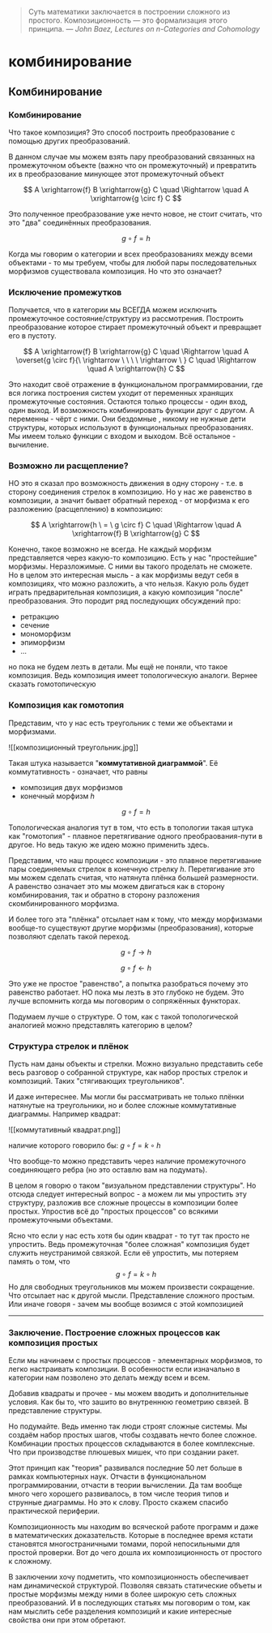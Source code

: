 

> Суть математики заключается в построении сложного из простого. Композиционность — это формализация этого принципа.
> — <cite>John Baez, Lectures on n-Categories and Cohomology</cite>

# комбинирование
## Комбинирование

### Комбинирование 

Что такое композиция? Это способ построить преобразование с помощью других преобразований. 

В данном случае мы можем взять пару преобразований связанных на промежуточном объекте (важно что он промежуточный) и превратить их в преобразование минующее этот промежуточный объект

$$
A \xrightarrow{f} B \xrightarrow{g} C \quad \Rightarrow \quad A \xrightarrow{g \circ f} C
$$

Это полученное преобразование уже нечто новое, не стоит считать, что это "два" соединённых преобразования.

$$
g \circ f = h
$$

Когда мы говорим о категории и всех преобразованиях между всеми объектами - то мы требуем, чтобы для любой пары последовательных морфизмов существовала композиция. Но что это означает?  

### Исключение промежутков

Получается, что в категории мы ВСЕГДА можем исключить промежуточное состояние/структуру из рассмотрения. Построить преобразование которое стирает промежуточный объект и превращает его в пустоту. 

$$
A \xrightarrow{f} B \xrightarrow{g} C \quad \Rightarrow \quad A \overset{g \circ f}{\ \rightarrow \ \ \ \  \rightarrow \ } С \quad \Rightarrow \quad A \xrightarrow{h} C
$$

Это находит своё отражение в функциональном программировании, где вся логика построения систем уходит от переменных хранящих промежуточные состояния. Остаются только процессы - один вход, один выход. И возможность комбинировать функции друг с другом. А переменны - чёрт с ними. Они бездомные , никому не нужные дети структуры, которых используют в функциональных преобразованиях. Мы имеем только функции с входом и выходом. Всё остальное - вычиление.

### Возможно ли расщепление? 

НО это я сказал про возможность движения в одну сторону - т.е. в сторону соединения стрелок в композицию. Но у нас же равенство в композиции, а значит бывает обратный переход - от морфизма к его разложению (расщеплению) в композицию: 

$$
A \xrightarrow{h  \ =  \ g \circ f} C
\quad \Rightarrow \quad 
A \xrightarrow{f} B \xrightarrow{g} C
$$

Конечно, такое возможно не всегда. Не каждый морфизм представляется через какую-то композицию. Есть у нас "простейшие" морфизмы. Неразложимые. С ними вы такого проделать не сможете. Но в целом это интересная мысль - а как морфизмы ведут себя в композициях, что можно разложить, а что нельзя. Какую роль будет играть предварительная композиция, а какую композиция "после" преобразования. Это породит ряд последующих обсуждений про: 
- ретракцию 
- сечение 
- мономорфизм
- эпиморфизм
- ...  

но пока не будем лезть в детали. Мы ещё не поняли, что такое композиция. Ведь композиция имеет топологическую аналоги. Вернее сказать гомотопическую 
### Композиция как гомотопия 

Представим, что у нас есть треугольник с теми же объектами и морфизмами. 

![[композиционный треугольник.jpg]]

Такая штука называется "**коммутативной диаграммой**". Её коммутативность - означает, что равны
- композиция двух морфизмов
- конечный морфизм $h$

$$
g \circ f = h
$$

Топологическая аналогия тут в том, что есть в топологии такая штука как "гомотопия" - плавное перетягивание одного преобраования-пути в другое. Но ведь такую же идею можно применить здесь. 

Представим, что наш процесс композиции - это плавное перетягивание пары соединяемых стрелок в конечную стрелку $h$. Перетягивание это мы можем сделать считая, что натянута плёнка большей размерности. А равенство означает это мы можем двигаться как в сторону комбинирования, так и обратно в сторону разложения скомбинированного морфизма.  

И более того эта "плёнка" отсылает нам к тому, что между морфизмами вообще-то существуют другие морфизмы (преобразования), которые позволяют сделать такой переход. 


$$
g \circ f  \rightarrow  h  
$$

$$
g \circ f  \leftarrow  h  
$$

Это уже не простое "равенство", а попытка разобраться почему это равенство работает. НО пока мы лезть в это глубоко не будем. Это лучше вспомнить когда мы поговорим о сопряжённых функторах.

Подумаем лучше о структуре. О том, как с такой топологической аналогией можно представлять категорию в целом? 

### Структура стрелок и плёнок 

Пусть нам даны объекты и стрелки. Можно визуально представить себе весь разговор о собранной структуре, как набор простых стрелок и композиций. Таких "стягивающих треугольников".  

И даже интереснее. Мы могли бы рассматривать не только плёнки натянутые на треугольники, но и более сложные коммутативные диаграммы. Например квадрат: 

![[коммутативный квадрат.png]]

наличие которого говорило бы:     $g \circ f = k \circ h$

Что вообще-то можно представить через наличие промежуточного соединяющего ребра (но это оставлю вам на подумать). 

В целом я говорю о таком "визуальном представлении структуры". Но отсюда следует интересный вопрос - а можем ли мы упростить эту структуру, разложив все сложные процессы в композиции более простых. Упростив всё до "простых процессов" со всякими промежуточными объектами. 

Ясно что если у нас есть хотя бы один квадрат - то тут так просто не упростить. Ведь промежуточная "более сложная" композиция будет служить неустранимой связкой. Если её упростить, мы потеряем память о том, что
$$g \circ f = k \circ h$$
Но для свободных треугольников мы можем произвести сокращение. Что отсылает нас к другой мысли. Представление сложного простым. Или иначе говоря - зачем мы вообще возимся с этой композицией 

---

### Заключение. Построение сложных процессов как композиция простых 

Если мы начинаем с простых процессов - элементарных морфизмов, то легко настраивать композиции. В особенности если изначально в категории нам позволено это делать между всем и всем.  

Добавив квадраты и прочее - мы можем вводить и дополнительные условия. Как бы то, что зашито во внутреннюю геометрию связей. В представление структуры. 

Но подумайте. Ведь именно так люди строят сложные системы. Мы создаём набор простых шагов, чтобы создавать нечто более сложное. Комбинации простых процессов складываются в более комплексные. Что при производстве плюшевых мишек, что при создании ракет. 

Этот принцип как "теория" развивался последние 50 лет больше в рамках компьютерных наук. Отчасти в функциональном программировании, отчасти в теории вычислении. Да там вообще много чего хорошего развивалось, в том числе теория типов и струнные диаграммы. Но это к слову. Просто скажем спасибо практической периферии. 

Композиционность мы находим во всяческой работе программ и даже в математических доказательств. Которые в последнее время кстати становятся многостраничными томами, порой непосильными для простой проверки. Вот до чего дошла их композиционность от простого к сложному.  

В заключении хочу подметить, что композиционность обеспечивает нам динамической структурой. Позволяя связать статические объеты и простые морфизмы между ними в более широкую сеть сложных преобразований. И в последующих статьях мы поговорим о том, как нам мыслить себе разделения композиций и какие интересные свойства они при этом обретают. 